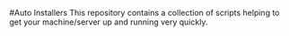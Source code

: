 #Auto Installers
This repository contains a collection of scripts helping to get your machine/server up and running very quickly.

